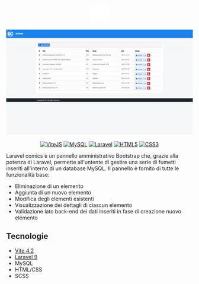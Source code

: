 <!---
LOGO
-->

<p align="center">
  <img src="https://github.com/mattiamoneta/laravel-dc-comics/blob/master/resources/img/dc-logo.png" alt="DC Logo" height="50px"/>
</p>

<!---
THUMBNAIL GIF
-->

<p align="center">
  <img src="https://github.com/mattiamoneta/laravel-dc-comics/blob/master/thumbnail.gif" alt="Laravel DC Comics"/>
</p>

<!---
SHIELDS.IO

Syntax: <a href="website"><img src="https://img.shields.io/badge/-LABEL-COLORHEX?logo=SIMPLELOGONAME&logoColor=white" alt="LABELALT"></a>
-->
<p align="center">
  <a href="https://vitejs.dev/"><img src="https://img.shields.io/badge/-ViteJS-646CFF?logo=vite&logoColor=white" alt="ViteJS"></a>
  <a href="https://www.mysql.com/it/"><img src="https://img.shields.io/badge/-MySQL-4479A1?logo=MySQL&logoColor=white" alt="MySQL"></a>
  <a href="https://www.laravel.com"><img src="https://img.shields.io/badge/-Laravel-FF2D20?logo=Laravel&logoColor=white" alt="Laravel"></a>
  <a href="#"><img src="https://img.shields.io/badge/-HTML5-E34F26?logo=html5&logoColor=white" alt="HTML5"></a>
  <a href="#"><img src="https://img.shields.io/badge/-CSS3-1572B6?logo=css3&logoColor=white" alt="CSS3"></a>
</p>

Laravel comics è un pannello amministrativo Bootstrap che, grazie alla potenza di Laravel, permette all'untente di gestire una serie di fumetti inseriti all'interno di un database MySQL.
Il pannello è fornito di tutte le funzionalità base:

- Eliminazione di un elemento
- Aggiunta di un nuovo elemento
- Modifica degli elementi esistenti
- Visualizzazione dei dettagli di ciascun elemento
- Validazione lato back-end dei dati inseriti in fase di creazione nuovo elemento


## Tecnologie

- [Vite 4.2](https://vitejs.dev/)
- [Laravel 9](https://laravel.com/)
- MySQL
- HTML/CSS
- SCSS
